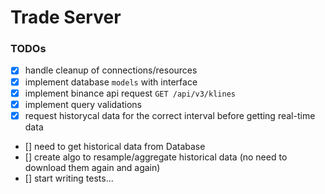 # Trade Server

### TODOs
* [x] handle cleanup of connections/resources
* [x] implement database `models` with interface
* [x] implement binance api request `GET /api/v3/klines`
* [x] implement query validations
* [x] request historycal data for the correct interval before getting real-time data
* [] need to get historical data from Database
* [] create algo to resample/aggregate historical data (no need to download them again and again)
* [] start writing tests...
